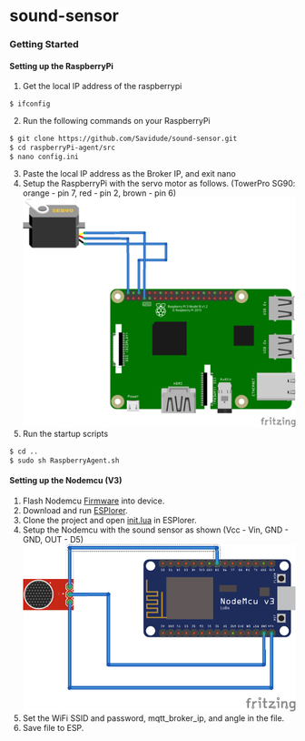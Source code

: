 # sound-sensor

### Getting Started

#### Setting up the RaspberryPi
1. Get the local IP address of the raspberrypi
```shell
$ ifconfig
```
2. Run the following commands on your RaspberryPi
```shell
$ git clone https://github.com/Savidude/sound-sensor.git
$ cd raspberryPi-agent/src
$ nano config.ini
```
3. Paste the local IP address as the Broker IP, and exit nano
4. Setup the RaspberryPi with the servo motor as follows. (TowerPro SG90: orange - pin 7, red - pin 2, brown - pin 6)
![RaspberryPi Setup](https://github.com/savidude/sound-sensor/blob/master/raspberryPi-agent/images/RaspberryPi.png "RaspberryPi Setup")
5. Run the startup scripts
```shell
$ cd ..
$ sudo sh RaspberryAgent.sh
```

#### Setting up the Nodemcu (V3)
1. Flash Nodemcu [Firmware](http://www.whatimade.today/flashing-the-nodemcu-firmware-on-the-esp8266-linux-guide/) into device.
2. Download and run [ESPlorer](https://esp8266.ru/esplorer/).
3. Clone the project and open [init.lua](https://github.com/savidude/sound-sensor/blob/master/esp8266-agent/lua/init.lua) in ESPlorer.
4. Setup the Nodemcu with the sound sensor as shown (Vcc - Vin, GND - GND, OUT - D5)
![Nodemcu Setup](https://github.com/savidude/sound-sensor/blob/master/esp8266-agent/images/nodemcu.png "Nodemcu Setup")
5. Set the WiFi SSID and password, mqtt_broker_ip, and angle in the file.
6. Save file to ESP.
